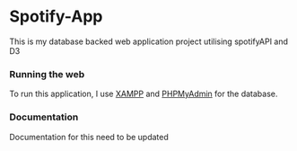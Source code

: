 # Spotify-App
This is my database backed web application project utilising spotifyAPI and D3

### Running the web
To run this application, I use [XAMPP](https://www.apachefriends.org/) and [PHPMyAdmin](https://www.phpmyadmin.net/) for the database.

### Documentation
Documentation for this need to be updated 



